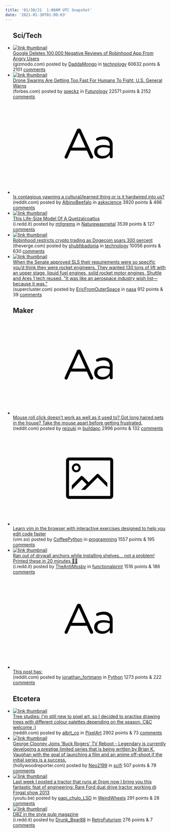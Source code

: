 ```yaml
---
title: '01/30/21  1:00AM UTC Snapshot'
date: '2021-01-30T01:00:03'
---
```

<ul>
<h2>Sci/Tech</h2>

<li><a href='https://gizmodo.com/google-deletes-100-000-negative-reviews-of-robinhood-ap-1846156699'><img src='https://b.thumbs.redditmedia.com/UmlvCWfegkFxTNxTYb3PO0XDpldcORlUoGWhYGnlGWk.jpg' alt='link thumbnail'></a><div><div class='linkTitle'><a href='https://gizmodo.com/google-deletes-100-000-negative-reviews-of-robinhood-ap-1846156699'>Google Deletes 100,000 Negative Reviews of Robinhood App From Angry Users</a></div>(gizmodo.com) posted by <a href='https://www.reddit.com/user/DaddaMongo'>DaddaMongo</a> in <a href='https://www.reddit.com/r/technology'>technology</a> 60632 points & 2101 <a href='https://www.reddit.com/r/technology/comments/l7ozbw/google_deletes_100000_negative_reviews_of/'>comments</a></div></li>

<li><a href='https://www.forbes.com/sites/davidhambling/2021/01/27/drone-swarms-are-getting-too-fast-for-humans-too-fight-us-general-warns/'><img src='https://b.thumbs.redditmedia.com/weeAZkrGY3SfChzQvXhZ2jSBCCUhUTsT3hFvx5NDimo.jpg' alt='link thumbnail'></a><div><div class='linkTitle'><a href='https://www.forbes.com/sites/davidhambling/2021/01/27/drone-swarms-are-getting-too-fast-for-humans-too-fight-us-general-warns/'>Drone Swarms Are Getting Too Fast For Humans To Fight, U.S. General Warns</a></div>(forbes.com) posted by <a href='https://www.reddit.com/user/speckz'>speckz</a> in <a href='https://www.reddit.com/r/Futurology'>Futurology</a> 22571 points & 2152 <a href='https://www.reddit.com/r/Futurology/comments/l7rvra/drone_swarms_are_getting_too_fast_for_humans_to/'>comments</a></div></li>

<li><a href='https://www.reddit.com/r/askscience/comments/l7l7xw/is_contagious_yawning_a_culturallearned_thing_or/'><svg version='1.1' viewBox='-34 -12 104 64' preserveAspectRatio='xMidYMid slice' xmlns='http://www.w3.org/2000/svg' xmlns:xlink='http://www.w3.org/1999/xlink'>
    <title>text link thumbnail</title>
    <path d='M12.19,8.84a1.45,1.45,0,0,0-1.4-1h-.12a1.46,1.46,0,0,0-1.42,1L1.14,26.56a1.29,1.29,0,0,0-.14.59,1,1,0,0,0,1,1,1.12,1.12,0,0,0,1.08-.77l2.08-4.65h11l2.08,4.59a1.24,1.24,0,0,0,1.12.83,1.08,1.08,0,0,0,1.08-1.08,1.64,1.64,0,0,0-.14-.57ZM6.08,20.71l4.59-10.22,4.6,10.22Z'>
    </path>
    <path d='M32.24,14.78A6.35,6.35,0,0,0,27.6,13.2a11.36,11.36,0,0,0-4.7,1,1,1,0,0,0-.58.89,1,1,0,0,0,.94.92,1.23,1.23,0,0,0,.39-.08,8.87,8.87,0,0,1,3.72-.81c2.7,0,4.28,1.33,4.28,3.92v.5a15.29,15.29,0,0,0-4.42-.61c-3.64,0-6.14,1.61-6.14,4.64v.05c0,2.95,2.7,4.48,5.37,4.48a6.29,6.29,0,0,0,5.19-2.48V26.9a1,1,0,0,0,1,1,1,1,0,0,0,1-1.06V19A5.71,5.71,0,0,0,32.24,14.78Zm-.56,7.7c0,2.28-2.17,3.89-4.81,3.89-1.94,0-3.61-1.06-3.61-2.86v-.06c0-1.8,1.5-3,4.2-3a15.2,15.2,0,0,1,4.22.61Z'>
    </path>
    </svg></a><div><div class='linkTitle'><a href='https://www.reddit.com/r/askscience/comments/l7l7xw/is_contagious_yawning_a_culturallearned_thing_or/'>Is contagious yawning a cultural/learned thing or is it hardwired into us?</a></div>(reddit.com) posted by <a href='https://www.reddit.com/user/AlbinoBeefalo'>AlbinoBeefalo</a> in <a href='https://www.reddit.com/r/askscience'>askscience</a> 3920 points & 466 <a href='https://www.reddit.com/r/askscience/comments/l7l7xw/is_contagious_yawning_a_culturallearned_thing_or/'>comments</a></div></li>

<li><a href='https://i.redd.it/ho3zuxfnk9e61.jpg'><img src='https://b.thumbs.redditmedia.com/dEHpv4623gYK-Erbq0B4vHf_ZwtqeJ_oVDVn4SXjOlo.jpg' alt='link thumbnail'></a><div><div class='linkTitle'><a href='https://i.redd.it/ho3zuxfnk9e61.jpg'>This Life-Size Model Of A Quetzalcoatlus</a></div>(i.redd.it) posted by <a href='https://www.reddit.com/user/mtlgrems'>mtlgrems</a> in <a href='https://www.reddit.com/r/Naturewasmetal'>Naturewasmetal</a> 3539 points & 127 <a href='https://www.reddit.com/r/Naturewasmetal/comments/l7r6s2/this_lifesize_model_of_a_quetzalcoatlus/'>comments</a></div></li>

<li><a href='https://www.theverge.com/2021/1/29/22255955/robinhood-cryptocurrency-restrictions-dogecoin-wallstreetbets?utm_campaign=theverge&amp;utm_content=chorus&amp;utm_medium=social&amp;utm_source=twitter'><img src='https://b.thumbs.redditmedia.com/LwWqV_XaDKqzPHHPU1bm5x26fPmv5j_15_NAKR0f0sk.jpg' alt='link thumbnail'></a><div><div class='linkTitle'><a href='https://www.theverge.com/2021/1/29/22255955/robinhood-cryptocurrency-restrictions-dogecoin-wallstreetbets?utm_campaign=theverge&amp;utm_content=chorus&amp;utm_medium=social&amp;utm_source=twitter'>Robinhood restricts crypto trading as Dogecoin soars 300 percent</a></div>(theverge.com) posted by <a href='https://www.reddit.com/user/shubhbadonia'>shubhbadonia</a> in <a href='https://www.reddit.com/r/technology'>technology</a> 10056 points & 630 <a href='https://www.reddit.com/r/technology/comments/l7svow/robinhood_restricts_crypto_trading_as_dogecoin/'>comments</a></div></li>

<li><a href='https://www.supercluster.com/editorial/the-ugly-bargain-behind-nasas-sls-rocket'><img src='https://a.thumbs.redditmedia.com/dfJCxX1aqwfmpHFln_OV7Si1hdmQf9_wbf-c0tThll4.jpg' alt='link thumbnail'></a><div><div class='linkTitle'><a href='https://www.supercluster.com/editorial/the-ugly-bargain-behind-nasas-sls-rocket'>When the Senate approved SLS their requirements were so specific you’d think they were rocket engineers. They wanted 130 tons of lift with an upper stage, liquid fuel engines, solid rocket motor engines, Shuttle and Ares 1 tech reused. "It was like an aerospace industry wish list—because it was."</a></div>(supercluster.com) posted by <a href='https://www.reddit.com/user/EricFromOuterSpace'>EricFromOuterSpace</a> in <a href='https://www.reddit.com/r/nasa'>nasa</a> 912 points & 39 <a href='https://www.reddit.com/r/nasa/comments/l7vxs6/when_the_senate_approved_sls_their_requirements/'>comments</a></div></li>

<h2>Maker</h2>

<li><a href='https://www.reddit.com/r/buildapc/comments/l7nv8b/mouse_roll_click_doesnt_work_as_well_as_it_used/'><svg version='1.1' viewBox='-34 -12 104 64' preserveAspectRatio='xMidYMid slice' xmlns='http://www.w3.org/2000/svg' xmlns:xlink='http://www.w3.org/1999/xlink'>
    <title>text link thumbnail</title>
    <path d='M12.19,8.84a1.45,1.45,0,0,0-1.4-1h-.12a1.46,1.46,0,0,0-1.42,1L1.14,26.56a1.29,1.29,0,0,0-.14.59,1,1,0,0,0,1,1,1.12,1.12,0,0,0,1.08-.77l2.08-4.65h11l2.08,4.59a1.24,1.24,0,0,0,1.12.83,1.08,1.08,0,0,0,1.08-1.08,1.64,1.64,0,0,0-.14-.57ZM6.08,20.71l4.59-10.22,4.6,10.22Z'>
    </path>
    <path d='M32.24,14.78A6.35,6.35,0,0,0,27.6,13.2a11.36,11.36,0,0,0-4.7,1,1,1,0,0,0-.58.89,1,1,0,0,0,.94.92,1.23,1.23,0,0,0,.39-.08,8.87,8.87,0,0,1,3.72-.81c2.7,0,4.28,1.33,4.28,3.92v.5a15.29,15.29,0,0,0-4.42-.61c-3.64,0-6.14,1.61-6.14,4.64v.05c0,2.95,2.7,4.48,5.37,4.48a6.29,6.29,0,0,0,5.19-2.48V26.9a1,1,0,0,0,1,1,1,1,0,0,0,1-1.06V19A5.71,5.71,0,0,0,32.24,14.78Zm-.56,7.7c0,2.28-2.17,3.89-4.81,3.89-1.94,0-3.61-1.06-3.61-2.86v-.06c0-1.8,1.5-3,4.2-3a15.2,15.2,0,0,1,4.22.61Z'>
    </path>
    </svg></a><div><div class='linkTitle'><a href='https://www.reddit.com/r/buildapc/comments/l7nv8b/mouse_roll_click_doesnt_work_as_well_as_it_used/'>Mouse roll click doesn't work as well as it used to? Got long haired pets in the house? Take the mouse apart before getting frustrated.</a></div>(reddit.com) posted by <a href='https://www.reddit.com/user/reizuki'>reizuki</a> in <a href='https://www.reddit.com/r/buildapc'>buildapc</a> 2996 points & 132 <a href='https://www.reddit.com/r/buildapc/comments/l7nv8b/mouse_roll_click_doesnt_work_as_well_as_it_used/'>comments</a></div></li>

<li><a href='https://www.vim.so/'><svg version='1.1' viewBox='-34 -14 104 64' preserveAspectRatio='xMidYMid meet' xmlns='http://www.w3.org/2000/svg' xmlns:xlink='http://www.w3.org/1999/xlink'>
    <title>link thumbnail</title>
    <path d='M32,4H4A2,2,0,0,0,2,6V30a2,2,0,0,0,2,2H32a2,2,0,0,0,2-2V6A2,2,0,0,0,32,4ZM4,30V6H32V30Z'></path>
    <path d='M8.92,14a3,3,0,1,0-3-3A3,3,0,0,0,8.92,14Zm0-4.6A1.6,1.6,0,1,1,7.33,11,1.6,1.6,0,0,1,8.92,9.41Z'></path>
    <path d='M22.78,15.37l-5.4,5.4-4-4a1,1,0,0,0-1.41,0L5.92,22.9v2.83l6.79-6.79L16,22.18l-3.75,3.75H15l8.45-8.45L30,24V21.18l-5.81-5.81A1,1,0,0,0,22.78,15.37Z'></path>
    </svg></a><div><div class='linkTitle'><a href='https://www.vim.so/'>Learn vim in the browser with interactive exercises designed to help you edit code faster</a></div>(vim.so) posted by <a href='https://www.reddit.com/user/CoffeePython'>CoffeePython</a> in <a href='https://www.reddit.com/r/programming'>programming</a> 1557 points & 195 <a href='https://www.reddit.com/r/programming/comments/l7pl00/learn_vim_in_the_browser_with_interactive/'>comments</a></div></li>

<li><a href='https://i.redd.it/uf2hjik119e61.jpg'><img src='https://b.thumbs.redditmedia.com/jgGhn6mFJdAYPuYxeU_xxdGMWYJbkhrx2F_CqEICdbw.jpg' alt='link thumbnail'></a><div><div class='linkTitle'><a href='https://i.redd.it/uf2hjik119e61.jpg'>Ran out of drywall anchors while installing shelves... not a problem! Printed these in 20 minutes 👍🏼</a></div>(i.redd.it) posted by <a href='https://www.reddit.com/user/TheAntiMosby'>TheAntiMosby</a> in <a href='https://www.reddit.com/r/functionalprint'>functionalprint</a> 1516 points & 186 <a href='https://www.reddit.com/r/functionalprint/comments/l7pczq/ran_out_of_drywall_anchors_while_installing/'>comments</a></div></li>

<li><a href='https://www.reddit.com/r/Python/comments/l7u2m3/this_post_has/'><svg version='1.1' viewBox='-34 -12 104 64' preserveAspectRatio='xMidYMid slice' xmlns='http://www.w3.org/2000/svg' xmlns:xlink='http://www.w3.org/1999/xlink'>
    <title>text link thumbnail</title>
    <path d='M12.19,8.84a1.45,1.45,0,0,0-1.4-1h-.12a1.46,1.46,0,0,0-1.42,1L1.14,26.56a1.29,1.29,0,0,0-.14.59,1,1,0,0,0,1,1,1.12,1.12,0,0,0,1.08-.77l2.08-4.65h11l2.08,4.59a1.24,1.24,0,0,0,1.12.83,1.08,1.08,0,0,0,1.08-1.08,1.64,1.64,0,0,0-.14-.57ZM6.08,20.71l4.59-10.22,4.6,10.22Z'>
    </path>
    <path d='M32.24,14.78A6.35,6.35,0,0,0,27.6,13.2a11.36,11.36,0,0,0-4.7,1,1,1,0,0,0-.58.89,1,1,0,0,0,.94.92,1.23,1.23,0,0,0,.39-.08,8.87,8.87,0,0,1,3.72-.81c2.7,0,4.28,1.33,4.28,3.92v.5a15.29,15.29,0,0,0-4.42-.61c-3.64,0-6.14,1.61-6.14,4.64v.05c0,2.95,2.7,4.48,5.37,4.48a6.29,6.29,0,0,0,5.19-2.48V26.9a1,1,0,0,0,1,1,1,1,0,0,0,1-1.06V19A5.71,5.71,0,0,0,32.24,14.78Zm-.56,7.7c0,2.28-2.17,3.89-4.81,3.89-1.94,0-3.61-1.06-3.61-2.86v-.06c0-1.8,1.5-3,4.2-3a15.2,15.2,0,0,1,4.22.61Z'>
    </path>
    </svg></a><div><div class='linkTitle'><a href='https://www.reddit.com/r/Python/comments/l7u2m3/this_post_has/'>This post has:</a></div>(reddit.com) posted by <a href='https://www.reddit.com/user/jonathan_fortmann'>jonathan_fortmann</a> in <a href='https://www.reddit.com/r/Python'>Python</a> 1273 points & 222 <a href='https://www.reddit.com/r/Python/comments/l7u2m3/this_post_has/'>comments</a></div></li>

<h2>Etcetera</h2>

<li><a href='https://www.reddit.com/gallery/l7qtif'><img src='https://b.thumbs.redditmedia.com/94bfZWZhBmFxDqRo9OOmiJbKTfW3r37QVBt6oIfwxGk.jpg' alt='link thumbnail'></a><div><div class='linkTitle'><a href='https://www.reddit.com/gallery/l7qtif'>Tree studies: I'm still new to pixel art, so I decided to practise drawing trees with different colour palettes depending on the season. C&amp;C welcome :)</a></div>(reddit.com) posted by <a href='https://www.reddit.com/user/albrt_co'>albrt_co</a> in <a href='https://www.reddit.com/r/PixelArt'>PixelArt</a> 2902 points & 73 <a href='https://www.reddit.com/r/PixelArt/comments/l7qtif/tree_studies_im_still_new_to_pixel_art_so_i/'>comments</a></div></li>

<li><a href='https://www.hollywoodreporter.com/heat-vision/george-clooney-joins-buck-rogers-series-for-legendary'><img src='https://b.thumbs.redditmedia.com/WLI3UcSQ9eu2Oymx6cAqUZosonePQw1lKPinyHVwMng.jpg' alt='link thumbnail'></a><div><div class='linkTitle'><a href='https://www.hollywoodreporter.com/heat-vision/george-clooney-joins-buck-rogers-series-for-legendary'>George Clooney Joins 'Buck Rogers' TV Reboot - Legendary is currently developing a prestige limited series that is being written by Brian K. Vaughan with the goal of launching a film and an anime off-shoot if the initial series is a success.</a></div>(hollywoodreporter.com) posted by <a href='https://www.reddit.com/user/Neo2199'>Neo2199</a> in <a href='https://www.reddit.com/r/scifi'>scifi</a> 507 points & 79 <a href='https://www.reddit.com/r/scifi/comments/l7zd9z/george_clooney_joins_buck_rogers_tv_reboot/'>comments</a></div></li>

<li><a href='https://youtu.be/3PBIxPmZm2s'><img src='https://b.thumbs.redditmedia.com/8gXMedy66VTbgCZA1zzrdnYZZ9HhSVQXbCgPG0l9hrg.jpg' alt='link thumbnail'></a><div><div class='linkTitle'><a href='https://youtu.be/3PBIxPmZm2s'>Last week I posted a tractor that runs at 0rpm now I bring you this fantastic feat of engineering: Rare Ford dual drive tractor working @ Fingal show 2013</a></div>(youtu.be) posted by <a href='https://www.reddit.com/user/papi_chulo_LSD'>papi_chulo_LSD</a> in <a href='https://www.reddit.com/r/WeirdWheels'>WeirdWheels</a> 291 points & 28 <a href='https://www.reddit.com/r/WeirdWheels/comments/l7z13n/last_week_i_posted_a_tractor_that_runs_at_0rpm/'>comments</a></div></li>

<li><a href='https://i.redd.it/qbti1crjw7e61.jpg'><img src='https://a.thumbs.redditmedia.com/RqnKw_fcL2lbMtq3zXVMM2DPVXyNvMy54-cE0b2pei0.jpg' alt='link thumbnail'></a><div><div class='linkTitle'><a href='https://i.redd.it/qbti1crjw7e61.jpg'>DBZ in the style pulp magazine</a></div>(i.redd.it) posted by <a href='https://www.reddit.com/user/Drunk_Bear88'>Drunk_Bear88</a> in <a href='https://www.reddit.com/r/RetroFuturism'>RetroFuturism</a> 276 points & 7 <a href='https://www.reddit.com/r/RetroFuturism/comments/l7lr3j/dbz_in_the_style_pulp_magazine/'>comments</a></div></li>

</ul>
